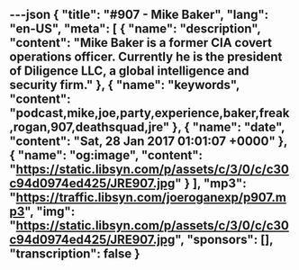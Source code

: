 ---json
{
  "title": "#907 - Mike Baker",
  "lang": "en-US",
  "meta": [
    {
      "name": "description",
      "content": "Mike Baker is a former CIA covert operations officer. Currently he is the president of Diligence LLC, a global intelligence and security firm."
    },
    {
      "name": "keywords",
      "content": "podcast,mike,joe,party,experience,baker,freak,rogan,907,deathsquad,jre"
    },
    {
      "name": "date",
      "content": "Sat, 28 Jan 2017 01:01:07 +0000"
    },
    {
      "name": "og:image",
      "content": "https://static.libsyn.com/p/assets/c/3/0/c/c30c94d0974ed425/JRE907.jpg"
    }
  ],
  "mp3": "https://traffic.libsyn.com/joeroganexp/p907.mp3",
  "img": "https://static.libsyn.com/p/assets/c/3/0/c/c30c94d0974ed425/JRE907.jpg",
  "sponsors": [],
  "transcription": false
}
---
<episode-header />

<timemark seconds="0" />

<transcribe-call-to-action />

<episode-footer />
